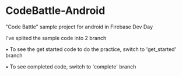 # CodeBattle-Android
"Code Battle" sample project for android in Firebase Dev Day

I've splited the sample code into 2 branch

• To see the get started code to do the practice, switch to 'get_started' branch

• To see completed code, switch to 'complete' branch
